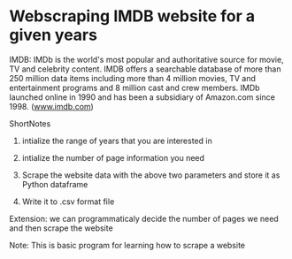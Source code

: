 # Webscraping IMDB website for a given years

IMDB:
IMDb is the world's most popular and authoritative source for movie, TV and celebrity content. 
IMDB offers a searchable database of more than 250 million data items including more than 4 million movies, TV and entertainment programs and 
8 million cast and crew members. IMDb launched online in 1990 and has been a subsidiary of Amazon.com since 1998. (www.imdb.com)

ShortNotes
1. intialize the range of years that you are interested in

2. intialize the number of page information you need 

3. Scrape the website data with the above two parameters and store it as Python dataframe

4. Write it to .csv format file


Extension: we can programmaticaly decide the number of pages we need and then scrape the website

Note: This is basic program for learning how to scrape a website
